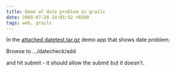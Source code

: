 ```yaml
---
title: Demo of date problem in grails
date: 2008-07-28 14:01:52 +0200
tags: web, grails
---
```


In the [attached datetest.tar.gz](datetest.tar.gz) demo app that shows date problem.

Browse to .../datecheck/add

and hit submit - it should allow the submit but it doesn't.
